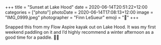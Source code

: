 +++
title = "Sunset at Lake Hood"
date = 2020-06-14T20:51:22+12:00
categories = ["photo"]
photoDate = 2020-06-14T17:08:13+12:00
image = "IMG_0999.jpeg"
photographer = "Finn LeSueur"
emoji = "📸"
+++

Snapped this from my Flow Aspire kayak out on Lake Hood. It was my first weekend paddling on it and I’d highly recommend a winter afternoon as a good time for a paddle. 🚣‍♂️
